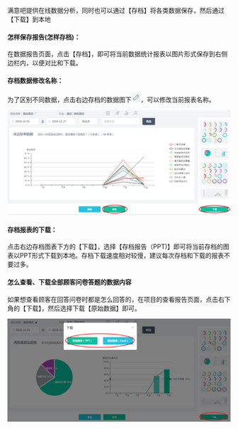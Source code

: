 满意吧提供在线数据分析，同时也可以通过【存档】将各类数据保存，然后通过【下载】到本地

#### **怎样保存报告\(怎样存档\)：**

在数据报告页面，点击【存档】，即可将当前数据统计报表以图片形式保存到右侧边栏内，以便对比和下载。

#### **存档数据修改名称：**

为了区别不同数据，点击右边存档的数据图下![](/assets/WX20181227-130349.png)，可以修改当前报表名称。

![](/assets/25345.png)

#### **存档报表的下载：**

点击右边存档图表下方的【下载】，选择【存档报告（PPT\)】即可将当前存档的图表以PPT形式下载到本地。存档下载速度相对较慢，建议每次存档和下载的报表不要过多。

#### **怎么查看、下载全部顾客问卷答题的数据内容**

如果想查看顾客在回答问卷时都是怎么回答的，在项目的查看报告页面，点击右下角的【下载】，然后选择下载【原始数据】即可。

![](/assets/448.png)


